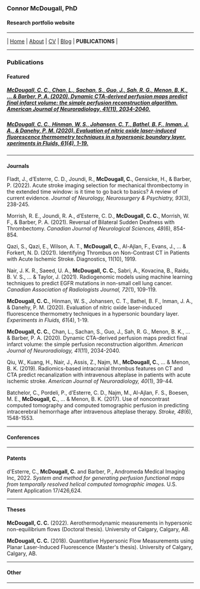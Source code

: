 ### Connor McDougall, PhD
#### Research portfolio website
___

| [Home](README.md) | [About](about.md) | [CV](cv.md) | [Blog](blog.md) | **PUBLICATIONS** |

___

### Publications


#### Featured

##### [McDougall, C. C., Chan, L., Sachan, S., Guo, J., Sah, R. G., Menon, B. K., ... & Barber, P. A. (2020). Dynamic CTA-derived perfusion maps predict final infarct volume: the simple perfusion reconstruction algorithm. *American Journal of Neuroradiology, 41*(11), 2034-2040.](http://www.ajnr.org/content/41/11/2034.abstract)

##### [McDougall, C. C., Hinman, W. S., Johansen, C. T., Bathel, B. F., Inman, J. A., & Danehy, P. M. (2020). Evaluation of nitric oxide laser-induced fluorescence thermometry techniques in a hypersonic boundary layer. *xperiments in Fluids, 61*(4), 1-19.](https://link.springer.com/article/10.1007/s00348-020-2884-1)

___

#### Journals

Fladt, J., d’Esterre, C. D., Joundi, R., **McDougall, C.**, Gensicke, H., & Barber, P. (2022). Acute stroke imaging selection for mechanical thrombectomy in the extended time window: is it time to go back to basics? A review of current evidence. *Journal of Neurology, Neurosurgery & Psychiatry, 93*(3), 238-245.

Morrish, R. E., Joundi, R. A., d’Esterre, C. D., **McDougall, C. C.**, Morrish, W. F., & Barber, P. A. (2021). Reversal of Bilateral Sudden Deafness with Thrombectomy. *Canadian Journal of Neurological Sciences, 48*(6), 854-854.

Qazi, S., Qazi, E., Wilson, A. T., **McDougall, C.**, Al-Ajlan, F., Evans, J., ... & Forkert, N. D. (2021). Identifying Thrombus on Non-Contrast CT in Patients with Acute Ischemic Stroke. Diagnostics, 11(10), 1919.

Nair, J. K. R., Saeed, U. A., **McDougall, C. C.**, Sabri, A., Kovacina, B., Raidu, B. V. S., ... & Taylor, J. (2021). Radiogenomic models using machine learning techniques to predict EGFR mutations in non-small cell lung cancer. *Canadian Association of Radiologists Journal, 72*(1), 109-119.

**McDougall, C. C.**, Hinman, W. S., Johansen, C. T., Bathel, B. F., Inman, J. A., & Danehy, P. M. (2020). Evaluation of nitric oxide laser-induced fluorescence thermometry techniques in a hypersonic boundary layer. *Experiments in Fluids, 61*(4), 1-19.

**McDougall, C. C.**, Chan, L., Sachan, S., Guo, J., Sah, R. G., Menon, B. K., ... & Barber, P. A. (2020). Dynamic CTA-derived perfusion maps predict final infarct volume: the simple perfusion reconstruction algorithm. *American Journal of Neuroradiology, 41*(11), 2034-2040.

Qiu, W., Kuang, H., Nair, J., Assis, Z., Najm, M., **McDougall, C.**, ... & Menon, B. K. (2019). Radiomics-based intracranial thrombus features on CT and CTA predict recanalization with intravenous alteplase in patients with acute ischemic stroke. *American Journal of Neuroradiology, 40*(1), 39-44.

Batchelor, C., Pordeli, P., d’Esterre, C. D., Najm, M., Al-Ajlan, F. S., Boesen, M. E., **McDougall, C.**, ... & Menon, B. K. (2017). Use of noncontrast computed tomography and computed tomographic perfusion in predicting intracerebral hemorrhage after intravenous alteplase therapy. *Stroke, 48*(6), 1548-1553.

___

#### Conferences

___

#### Patents

d'Esterre, C., **McDougall, C.** and Barber, P., Andromeda Medical Imaging Inc, 2022. *System and method for generating perfusion functional maps from temporally resolved helical computed tomographic images.* U.S. Patent Application 17/426,624.

___

#### Theses

**McDougall, C. C.** (2022). Aerothermodynamic measurements in hypersonic non-equilibrium flows (Doctoral thesis). University of Calgary, Calgary, AB.

**McDougall, C. C.** (2018). Quantitative Hypersonic Flow Measurements using Planar Laser-Induced Fluorescence (Master's thesis). University of Calgary, Calgary, AB. 

___

#### Other


___

